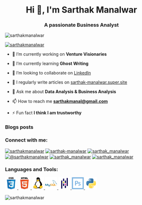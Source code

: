 <h1 align="center">Hi 👋, I'm Sarthak Manalwar</h1>
<h3 align="center">A passionate Business Analyst</h3>

<p align="left"> <img src="https://komarev.com/ghpvc/?username=sarthakmanalwar&label=Profile%20views&color=0e75b6&style=flat" alt="sarthakmanalwar" /> </p>

<p align="left"> <a href="https://twitter.com/sarthakmanalwar" target="blank"><img src="https://img.shields.io/twitter/follow/sarthakmanalwar?logo=twitter&style=for-the-badge" alt="sarthakmanalwar" /></a> </p>

- 🔭 I’m currently working on **Venture Visionaries**

- 🌱 I’m currently learning **Ghost Writing**

- 👯 I’m looking to collaborate on [LinkedIn](https://www.linkedin.com/in/sarthak-manalwar)

- 📝 I regularly write articles on [sarthak-manalwar.super.site](sarthak-manalwar.super.site)

- 💬 Ask me about **Data Analysis & Business Analysis**

- 📫 How to reach me **sarthakmanal@gmail.com**

- ⚡ Fun fact **I think I am trustworthy**

### Blogs posts
<!-- BLOG-POST-LIST:START -->
<!-- BLOG-POST-LIST:END -->

<h3 align="left">Connect with me:</h3>
<p align="left">
<a href="https://twitter.com/sarthakmanalwar" target="blank"><img align="center" src="https://raw.githubusercontent.com/rahuldkjain/github-profile-readme-generator/master/src/images/icons/Social/twitter.svg" alt="sarthakmanalwar" height="30" width="40" /></a>
<a href="https://linkedin.com/in/sarthak-manalwar" target="blank"><img align="center" src="https://raw.githubusercontent.com/rahuldkjain/github-profile-readme-generator/master/src/images/icons/Social/linked-in-alt.svg" alt="sarthak-manalwar" height="30" width="40" /></a>
<a href="https://instagram.com/sarthak_manalwar" target="blank"><img align="center" src="https://raw.githubusercontent.com/rahuldkjain/github-profile-readme-generator/master/src/images/icons/Social/instagram.svg" alt="sarthak_manalwar" height="30" width="40" /></a>
<a href="https://medium.com/@sarthakmanalwar" target="blank"><img align="center" src="https://raw.githubusercontent.com/rahuldkjain/github-profile-readme-generator/master/src/images/icons/Social/medium.svg" alt="@sarthakmanalwar" height="30" width="40" /></a>
<a href="https://www.youtube.com/c/sarthak_manalwar" target="blank"><img align="center" src="https://raw.githubusercontent.com/rahuldkjain/github-profile-readme-generator/master/src/images/icons/Social/youtube.svg" alt="sarthak_manalwar" height="30" width="40" /></a>
<a href="https://www.leetcode.com/sarthak_manalwar" target="blank"><img align="center" src="https://raw.githubusercontent.com/rahuldkjain/github-profile-readme-generator/master/src/images/icons/Social/leet-code.svg" alt="sarthak_manalwar" height="30" width="40" /></a>
</p>

<h3 align="left">Languages and Tools:</h3>
<p align="left"> <a href="https://www.w3schools.com/css/" target="_blank" rel="noreferrer"> <img src="https://raw.githubusercontent.com/devicons/devicon/master/icons/css3/css3-original-wordmark.svg" alt="css3" width="40" height="40"/> </a> <a href="https://www.w3.org/html/" target="_blank" rel="noreferrer"> <img src="https://raw.githubusercontent.com/devicons/devicon/master/icons/html5/html5-original-wordmark.svg" alt="html5" width="40" height="40"/> </a> <a href="https://www.linux.org/" target="_blank" rel="noreferrer"> <img src="https://raw.githubusercontent.com/devicons/devicon/master/icons/linux/linux-original.svg" alt="linux" width="40" height="40"/> </a> <a href="https://www.mysql.com/" target="_blank" rel="noreferrer"> <img src="https://raw.githubusercontent.com/devicons/devicon/master/icons/mysql/mysql-original-wordmark.svg" alt="mysql" width="40" height="40"/> </a> <a href="https://pandas.pydata.org/" target="_blank" rel="noreferrer"> <img src="https://raw.githubusercontent.com/devicons/devicon/2ae2a900d2f041da66e950e4d48052658d850630/icons/pandas/pandas-original.svg" alt="pandas" width="40" height="40"/> </a> <a href="https://www.photoshop.com/en" target="_blank" rel="noreferrer"> <img src="https://raw.githubusercontent.com/devicons/devicon/master/icons/photoshop/photoshop-line.svg" alt="photoshop" width="40" height="40"/> </a> <a href="https://www.python.org" target="_blank" rel="noreferrer"> <img src="https://raw.githubusercontent.com/devicons/devicon/master/icons/python/python-original.svg" alt="python" width="40" height="40"/> </a> </p>

<p><img align="center" src="https://github-readme-streak-stats.herokuapp.com/?user=sarthakmanalwar&" alt="sarthakmanalwar" /></p>
